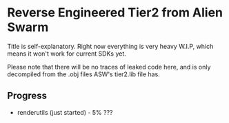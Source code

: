# Reverse Engineered Tier2 from Alien Swarm
Title is self-explanatory. Right now everything is very heavy W.I.P, which means it won't work for current SDKs yet.

Please note that there will be no traces of leaked code here, and is only decompiled from the .obj files ASW's tier2.lib file has.

## Progress
* renderutils (just started) - 5% ???
